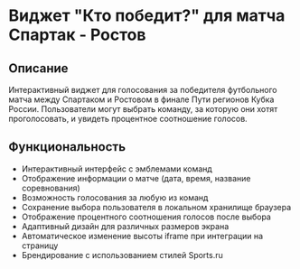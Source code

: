 # Виджет "Кто победит?" для матча Спартак - Ростов

## Описание
Интерактивный виджет для голосования за победителя футбольного матча между Спартаком и Ростовом в финале Пути регионов Кубка России. Пользователи могут выбрать команду, за которую они хотят проголосовать, и увидеть процентное соотношение голосов.

## Функциональность
- Интерактивный интерфейс с эмблемами команд
- Отображение информации о матче (дата, время, название соревнования)
- Возможность голосования за любую из команд
- Сохранение выбора пользователя в локальном хранилище браузера
- Отображение процентного соотношения голосов после выбора
- Адаптивный дизайн для различных размеров экрана
- Автоматическое изменение высоты iframe при интеграции на страницу
- Брендирование с использованием стилей Sports.ru 
